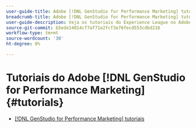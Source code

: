 ```yaml
---
user-guide-title: Adobe [!DNL GenStudio for Performance Marketing] tutoriais
breadcrumb-title: Adobe [!DNL GenStudio for Performance Marketing] tutoriais
user-guide-description: Veja os tutoriais do Experience League no Adobe [!DNL GenStudio for Performance Marketing], uma solução completa para acelerar e simplificar sua cadeia de fornecimento de conteúdo com IA gerativa e automação inteligente.
source-git-commit: b5ede14014cf7af71e2fcf3e76fecd553cdbd216
workflow-type: tm+mt
source-wordcount: '30'
ht-degree: 0%

---
```



# Tutoriais do Adobe [!DNL GenStudio for Performance Marketing] {#tutorials}

+ [[!DNL GenStudio for Performance Marketing] tutoriais](introduction.md)
